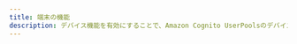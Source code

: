 ```yaml
---
title: 端末の機能
description: デバイス機能を有効にすることで、Amazon Cognito UserPoolsのデバイス関連の機能を利用できます。
---
```


<inline-fragment src="~/sdk/fragments/library-callout.md"></inline-fragment>

<inline-fragment platform="ios" src="~/sdk/auth/fragments/ios/device-features.md"></inline-fragment> <inline-fragment platform="android" src="~/sdk/auth/fragments/android/device-features.md"></inline-fragment>